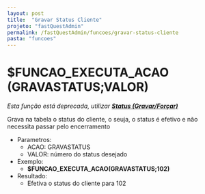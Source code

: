 ```yaml
---
layout: post
title:  "Gravar Status Cliente"
projeto: "fastQuestAdmin"
permalink: /fastQuestAdmin/funcoes/gravar-status-cliente
pasta: "funcoes"
---
```

# $FUNCAO_EXECUTA_ACAO (GRAVASTATUS;VALOR)
*Esta função está deprecada, utilizar **<a href="/fastQuestAdmin/funcoesv2/status">Status (Gravar/Forçar)</a>***

Grava na tabela o status do cliente, o seuja, o status é efetivo e não necessita passar pelo encerramento
- Parametros: 
    - ACAO: GRAVASTATUS
    - VALOR: número do status desejado
- Exemplo:
    - **$FUNCAO_EXECUTA_ACAO(GRAVASTATUS;102)**
- Resultado:
    - Efetiva o status do cliente para 102
